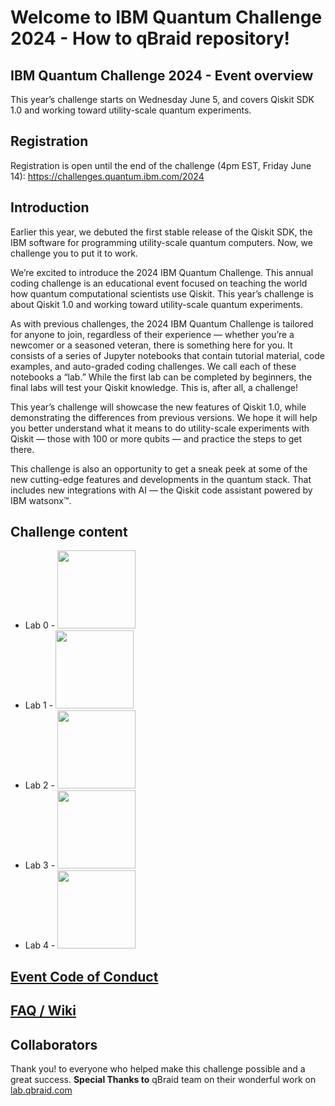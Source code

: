 # Welcome to IBM Quantum Challenge 2024 - How to qBraid repository!


## IBM Quantum Challenge 2024 - Event overview

This year’s challenge starts on Wednesday June 5, and covers Qiskit SDK 1.0 and working toward utility-scale quantum experiments. 

## Registration

Registration is open until the end of the challenge (4pm EST, Friday June 14): https://challenges.quantum.ibm.com/2024

## Introduction

Earlier this year, we debuted the first stable release of the Qiskit SDK, the IBM software for programming utility-scale quantum computers. Now, we challenge you to put it to work.

We’re excited to introduce the 2024 IBM Quantum Challenge. This annual coding challenge is an educational event focused on teaching the world how quantum computational scientists use Qiskit. This year’s challenge is about Qiskit 1.0 and working toward utility-scale quantum experiments.

As with previous challenges, the 2024 IBM Quantum Challenge is tailored for anyone to join, regardless of their experience — whether you’re a newcomer or a seasoned veteran, there is something here for you. It consists of a series of Jupyter notebooks that contain tutorial material, code examples, and auto-graded coding challenges. We call each of these notebooks a “lab.” While the first lab can be completed by beginners, the final labs will test your Qiskit knowledge. This is, after all, a challenge!

This year’s challenge will showcase the new features of Qiskit 1.0, while demonstrating the differences from previous versions. We hope it will help you better understand what it means to do utility-scale experiments with Qiskit — those with 100 or more qubits — and practice the steps to get there.

This challenge is also an opportunity to get a sneak peek at some of the new cutting-edge features and developments in the quantum stack. That includes new integrations with AI — the Qiskit code assistant powered by IBM watsonx&trade;.

## Challenge content

- Lab 0 - [<img src="https://qbraid-static.s3.amazonaws.com/logos/Launch_on_qBraid_white.png" width="125">](https://account.qbraid.com/?gitHubUrl=https://github.com/qiskit-community/ibm-quantum-challenge-2024.git&redirectUrl=/content/lab_0/)
- Lab 1 - [<img src="https://qbraid-static.s3.amazonaws.com/logos/Launch_on_qBraid_white.png" width="125">](https://account.qbraid.com/?gitHubUrl=https://github.com/qiskit-community/ibm-quantum-challenge-2024.git&redirectUrl=/content/lab_1/)
- Lab 2 - [<img src="https://qbraid-static.s3.amazonaws.com/logos/Launch_on_qBraid_white.png" width="125">](https://account.qbraid.com/?gitHubUrl=https://github.com/qiskit-community/ibm-quantum-challenge-2024.git&redirectUrl=/content/lab_2/)
- Lab 3 - [<img src="https://qbraid-static.s3.amazonaws.com/logos/Launch_on_qBraid_white.png" width="125">](https://account.qbraid.com/?gitHubUrl=https://github.com/qiskit-community/ibm-quantum-challenge-2024.git&redirectUrl=/content/lab_3/)
- Lab 4 - [<img src="https://qbraid-static.s3.amazonaws.com/logos/Launch_on_qBraid_white.png" width="125">](https://account.qbraid.com/?gitHubUrl=https://github.com/qiskit-community/ibm-quantum-challenge-2024.git&redirectUrl=/content/lab_4/)

## [Event Code of Conduct](./CODE_OF_CONDUCT.md)

## [FAQ / Wiki](https://github.com/qiskit-community/ibm-quantum-challenge-2024/wiki)

## Collaborators

Thank you! to everyone who helped make this challenge possible and a great success.
**Special Thanks to** qBraid team on their wonderful work on [lab.qbraid.com](http://lab.qbraid.com)
